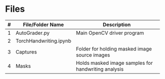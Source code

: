 # Files

|   #   | File/Folder Name          | Description                                 |
| :---: | --------------- | ------------------------------------------- |
|   1   | AutoGrader.py   | Main OpenCV driver program |
|   2   | TorchHandwriting.ipynb |  |
|   3   | Captures | Folder for holding masked image source images |
|   4   | Masks    | Holds masked image samples for handwriting analysis  |
